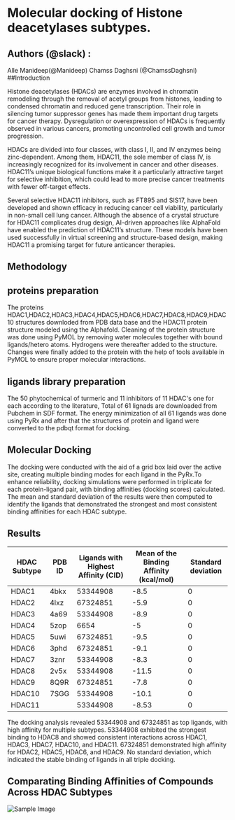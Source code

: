 # Molecular docking of Histone deacetylases subtypes.
## Authors (@slack) :
Alle Manideep(@Manideep)
Chamss Daghsni (@ChamssDaghsni)
##Introduction

Histone deacetylases (HDACs) are enzymes involved in chromatin remodeling through the removal of acetyl groups from histones, leading to condensed chromatin and reduced gene transcription. Their role in silencing tumor suppressor genes has made them important drug targets for cancer therapy. Dysregulation or overexpression of HDACs is frequently observed in various cancers, promoting uncontrolled cell growth and tumor progression.

HDACs are divided into four classes, with class I, II, and IV enzymes being zinc-dependent. Among them, HDAC11, the sole member of class IV, is increasingly recognized for its involvement in cancer and other diseases. HDAC11’s unique biological functions make it a particularly attractive target for selective inhibition, which could lead to more precise cancer treatments with fewer off-target effects.

Several selective HDAC11 inhibitors, such as FT895 and SIS17, have been developed and shown efficacy in reducing cancer cell viability, particularly in non-small cell lung cancer. Although the absence of a crystal structure for HDAC11 complicates drug design, AI-driven approaches like AlphaFold have enabled the prediction of HDAC11’s structure. These models have been used successfully in virtual screening and structure-based design, making HDAC11 a promising target for future anticancer therapies.

## Methodology
## proteins preparation
The proteins HDAC1,HDAC2,HDAC3,HDAC4,HDAC5,HDAC6,HDAC7,HDAC8,HDAC9,HDAC10 structures downloded from PDB data base and the HDAC11 protein structure modeled using the Alphafold. Cleaning of the protein structure was done using PyMOL by removing water molecules together with bound ligands/hetero atoms. Hydrogens were thereafter added to the structure.
Changes were finally added to the protein with the help of tools available in PyMOL to ensure proper molecular interactions.

## ligands library preparation
The 50 phytochemical of turmeric and 11 inhibitors of 11 HDAC's one for each according to the literature, Total of 61 lignads are downloaded from Pubchem in SDF format. The energy minimization of all 61 ligands was done using PyRx and after that the structures of protein and ligand were converted to the pdbqt format for docking.

## Molecular Docking
The docking were conducted with the aid of a grid box laid over the active site, creating multiple binding modes for each ligand in the PyRx.To enhance reliability, docking simulations were performed in triplicate for each protein-ligand pair, with binding affinities (docking scores) calculated. The mean and standard deviation of the results were then computed to identify the ligands that demonstrated the strongest and most consistent binding affinities for each HDAC subtype.

## Results
| HDAC Subtype | PDB ID | Ligands with Highest Affinity (CID) | Mean of the Binding Affinity (kcal/mol) | Standard deviation |
|--------------|--------|-------------------------------------|-----------------------------------------|--------------------|
| HDAC1        | 4bkx   | 53344908                            | -8.5                                    | 0                  |
| HDAC2        | 4lxz   | 67324851                            | -5.9                                    | 0                  |
| HDAC3        | 4a69   | 53344908                            | -8.9                                    | 0                  |
| HDAC4        | 5zop   | 6654                                | -5                                      | 0                  |
| HDAC5        | 5uwi   | 67324851                            | -9.5                                    | 0                  |
| HDAC6        | 3phd   | 67324851                            | -9.1                                    | 0                  |
| HDAC7        | 3znr   | 53344908                            | -8.3                                    | 0                  |
| HDAC8        | 2v5x   | 53344908                            | -11.5                                   | 0                  |
| HDAC9        | 8Q9R   | 67324851                            | -7.8                                    | 0                  |
| HDAC10       | 7SGG   | 53344908                            | -10.1                                   | 0                  |
| HDAC11       |        | 53344908                            | -8.53                                   | 0                  |

The docking analysis revealed 53344908 and 67324851 as top ligands, with high affinity for multiple subtypes.
53344908 exhibited the strongest binding to HDAC8 and showed consistent interactions across HDAC1, HDAC3, HDAC7, HDAC10, and HDAC11. 67324851 demonstrated high affinity for HDAC2, HDAC5, HDAC6, and HDAC9. No standard deviation, which indicated the stable binding of ligands in all triple docking.

## Comparating Binding Affinities of Compounds Across HDAC Subtypes
![Sample Image](C:\Users\mandy\Downloads\download (1))









 
